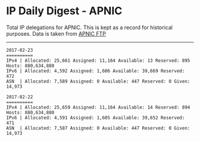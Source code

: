# IP Daily Digest - APNIC

Total IP delegations for APNIC. This is kept as a record for historical purposes. Data is taken from [APNIC FTP](https://ftp.apnic.net/)

---

```
2017-02-23
==========
IPv4 | Allocated: 25,661 Assigned: 11,164 Available: 13 Reserved: 895 Hosts: 880,634,880
IPv6 | Allocated: 4,592 Assigned: 1,606 Available: 39,669 Reserved: 472
ASN  | Allocated: 7,589 Assigned: 0 Available: 447 Reserved: 0 Given: 14,973
```

```
2017-02-22
==========
IPv4 | Allocated: 25,659 Assigned: 11,164 Available: 14 Reserved: 894 Hosts: 880,634,880
IPv6 | Allocated: 4,591 Assigned: 1,605 Available: 39,652 Reserved: 471
ASN  | Allocated: 7,587 Assigned: 0 Available: 447 Reserved: 0 Given: 14,973
```

